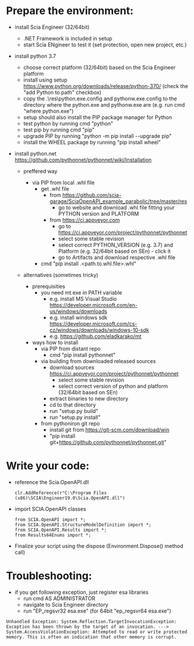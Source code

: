 # Prepare the environment:
* install Scia Engineer (32/64bit)
	* .NET Framework is included in setup
	* start Scia ENgineer to test it (set protection, open new project, etc.)
* install python 3.7 
	* choose correct platform (32/64bit) based on the Scia Engineer platform
	* install using setup https://www.python.org/downloads/release/python-370/ (check the "add Python to path" checkbox)
	* copy the .\res\python.exe.config and pythonw.exe.config to the directory where the python.exe and pythonw.exe are (e.g. run cmd "where python.exe")
	* setup should also install the PIP package manager for Python
	* test python by running cmd "python"
	* test pip by running cmd "pip"
	* upgrade PIP by running "python -m pip install --upgrade pip"
	* install the WHEEL package by running "pip install wheel"

* install python.net https://github.com/pythonnet/pythonnet/wiki/Installation
	* preffered way
		* via PIP from local .whl file 
			* get .whl file
				* from https://github.com/scia-garage/SciaOpenAPI_example_parabolic/tree/master/res
					* go to website and download .whl file fitting your PYTHON version and PLATFORM
				* from https://ci.appveyor.com
					* go to https://ci.appveyor.com/project/pythonnet/pythonnet 
					* select some stable revision
					* select correct PYTHON_VERSION (e.g. 3.7) and Platform (e.g. 32/64bit based on SEn) - click it
					* go to Artifacts and download respective .whl file					
			* cmd "pip install .\<path.to.whl.file>.whl"
			
	* alternatives (sometimes tricky)
		* prerequisities
			* you need mt.exe in PATH variable
				* e.g. install MS Visual Studio https://developer.microsoft.com/en-us/windows/downloads
				* e.g. install windows sdk https://developer.microsoft.com/cs-cz/windows/downloads/windows-10-sdk
				* e.g. https://github.com/eladkarako/mt
		* ways how to install
			* via PIP from distant repo
				* cmd "pip install pythonnet"
			* via building from downloaded released sources
				* download sources https://ci.appveyor.com/project/pythonnet/pythonnet
					* select some stable revision
					* select correct version of python and platform (32/64bit based on SEn)
				* extract binaries to new directory
				* cd to that directory
				* run "setup.py build"
				* run "setup.py install"
			* from pythoniron git repo
				* install git from https://git-scm.com/download/win
				* "pip install git+https://github.com/pythonnet/pythonnet.git"

				
# Write your code:
* reference the Scia.OpenAPI.dll
	```
	clr.AddReference(r"C:\Program Files (x86)\SCIA\Engineer19.0\Scia.OpenAPI.dll")
	```
* import SCIA.OpenAPI classes
	```
	from SCIA.OpenAPI import *;
	from SCIA.OpenAPI.StructureModelDefinition import *;
	from SCIA.OpenAPI.Results import *;
	from Results64Enums import *;
	```

* Finalize your script using the dispose (Environment.Dispose() method call)
# Troubleshooting:
* if you get following exception, just register esa libraries
	* run cmd AS ADMINISTRATOR
	* navigate to Scia Engineer directory
	* run "EP_regsvr32 esa.exe" (for 64bit "ep_regsvr64 esa.exe")
```
Unhandled Exception: System.Reflection.TargetInvocationException: Exception has been thrown by the target of an invocation. ---> System.AccessViolationException: Attempted to read or write protected memory. This is often an indication that other memory is corrupt.
```

